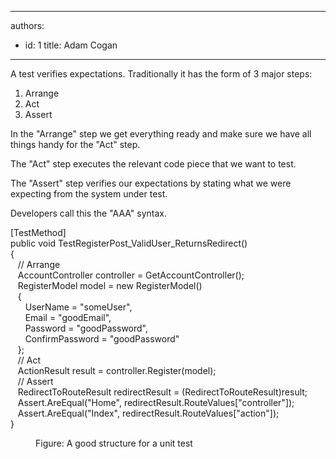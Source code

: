 

---
authors:
  - id: 1
    title: Adam Cogan
---




<span class='intro'> A test verifies expectations. Traditionally it has the form of 3 major steps&#58;<div><ol><li>Arrange</li><li>Act</li><li>Assert<br></li></ol></div> </span>

<p>​In the &quot;Arrange&quot; step we get everything ready and make sure we have all things handy for the &quot;Act&quot; step.</p><p class="ssw15-rteElement-P">The &quot;Act&quot; step executes the relevant code piece that we want to test.​<br></p><p class="ssw15-rteElement-P">The &quot;Assert&quot; step verifies our expectations by stating what we were expecting from the system under test.​​<br></p><p class="ssw15-rteElement-P">Developers call this the &quot;AAA&quot; syntax.​​<br></p><p class="ssw15-rteElement-CodeArea">[TestMethod]<br>public void TestRegisterPost_ValidUser_ReturnsRedirect()<br>&#123;<br>&#160;&#160;&#160;// Arrange<br>&#160;&#160;&#160;AccountController controller = GetAccountController();<br>&#160;&#160;&#160;RegisterModel model = new RegisterModel()<br>&#160;&#160;&#160;&#123;<br>&#160;&#160;&#160;&#160;&#160;&#160;UserName = &quot;someUser&quot;,<br>&#160;&#160;&#160;&#160;&#160;&#160;Email = &quot;goodEmail&quot;,<br>&#160;&#160;&#160;&#160;&#160;&#160;Password = &quot;goodPassword&quot;,<br>&#160;&#160;&#160;&#160;&#160;&#160;ConfirmPassword = &quot;goodPassword&quot;<br>&#160;&#160;&#160;&#125;;<br>&#160;&#160;&#160;// Act<br>&#160;&#160;&#160;ActionResult result = controller.Register(model);<br>&#160;&#160;&#160;// Assert<br>&#160;&#160;&#160;RedirectToRouteResult redirectResult = (RedirectToRouteResult)result;<br>&#160;&#160;&#160;Assert.AreEqual(&quot;Home&quot;, redirectResult.RouteValues[&quot;controller&quot;]);<br>&#160;&#160;&#160;Assert.AreEqual(&quot;Index&quot;, redirectResult.RouteValues[&quot;action&quot;]);<br>&#125;</p><dd class="ssw15-rteElement-FigureGood">Figure&#58; A good structure for a unit test​​<br></dd>


